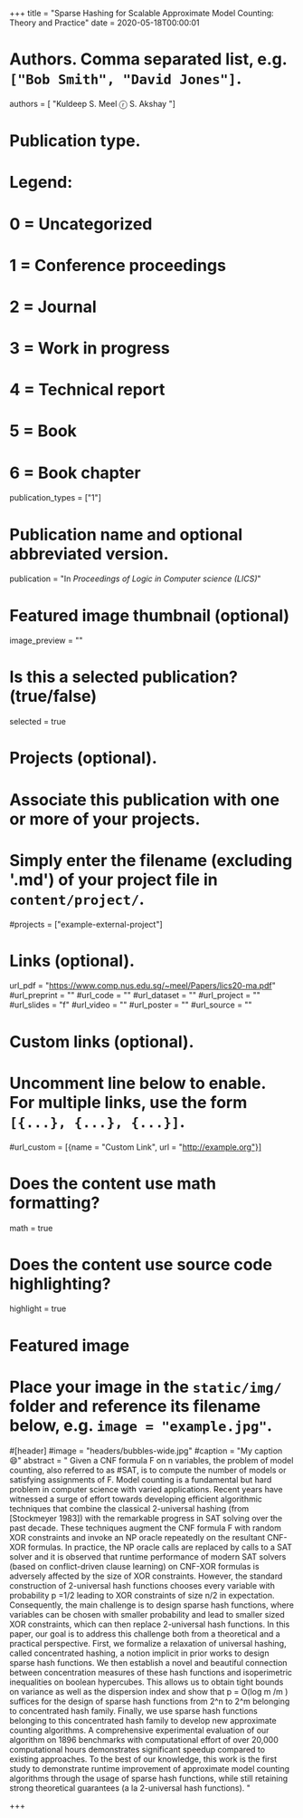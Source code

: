 +++
title = "Sparse Hashing for Scalable Approximate Model Counting: Theory and Practice"
date = 2020-05-18T00:00:01

# Authors. Comma separated list, e.g. `["Bob Smith", "David Jones"]`.
authors = [ "Kuldeep S. Meel ⓡ S. Akshay "]

# Publication type.
# Legend:
# 0 = Uncategorized
# 1 = Conference proceedings
# 2 = Journal
# 3 = Work in progress
# 4 = Technical report
# 5 = Book
# 6 = Book chapter
publication_types = ["1"]

# Publication name and optional abbreviated version.
publication = "In *Proceedings of Logic in Computer science (LICS)*"


# Featured image thumbnail (optional)
image_preview = ""

# Is this a selected publication? (true/false)
selected = true

# Projects (optional).
#   Associate this publication with one or more of your projects.
#   Simply enter the filename (excluding '.md') of your project file in `content/project/`.
#projects = ["example-external-project"]


# Links (optional).
url_pdf = "https://www.comp.nus.edu.sg/~meel/Papers/lics20-ma.pdf"
#url_preprint = ""
#url_code = ""
#url_dataset = ""
#url_project = ""
#url_slides = "f"
#url_video = ""
#url_poster = ""
#url_source = ""

# Custom links (optional).
#   Uncomment line below to enable. For multiple links, use the form `[{...}, {...}, {...}]`.
#url_custom = [{name = "Custom Link", url = "http://example.org"}]

# Does the content use math formatting?
math = true

# Does the content use source code highlighting?
highlight = true

# Featured image
# Place your image in the `static/img/` folder and reference its filename below, e.g. `image = "example.jpg"`.
#[header]
#image = "headers/bubbles-wide.jpg"
#caption = "My caption :smile:"
abstract = " Given a CNF formula F on n variables, the problem of model counting, also referred to as #SAT, is to compute the number of models or satisfying assignments of F. Model counting is a fundamental but hard problem in computer science with varied applications. Recent years have witnessed a surge of effort towards developing efficient algorithmic techniques that combine the classical 2-universal hashing (from [Stockmeyer 1983]) with the remarkable progress in SAT solving over the past decade. These techniques augment the CNF formula F with random XOR constraints and invoke an NP oracle repeatedly on the resultant CNF-XOR formulas. In practice, the NP oracle calls are replaced by calls to a SAT solver and it is observed that runtime performance of modern SAT solvers (based on conflict-driven clause learning) on CNF-XOR formulas is adversely affected by the size of XOR constraints. However, the standard construction of 2-universal hash functions chooses every variable with probability p =1/2 leading to XOR constraints of size n/2 in expectation. Consequently, the main challenge is to design sparse hash functions, where variables can be chosen with smaller probability and lead to smaller sized XOR constraints, which can then replace 2-universal hash functions. In this paper, our goal is to address this challenge both from a theoretical and a practical perspective. First, we formalize a relaxation of universal hashing, called concentrated hashing, a notion implicit in prior works to design sparse hash functions. We then establish a novel and beautiful connection between concentration measures of these hash functions and isoperimetric inequalities on boolean hypercubes. This allows us to obtain tight bounds on variance as well as the dispersion index and show that p = O(log m /m ) suffices for the design of sparse hash functions from 2^n to 2^m belonging to concentrated hash family. Finally, we use sparse hash functions belonging to this concentrated hash family to develop new approximate counting algorithms. A comprehensive experimental evaluation of our algorithm on 1896 benchmarks with computational effort of over 20,000 computational hours demonstrates significant speedup compared to existing approaches. To the best of our knowledge, this work is the first study to demonstrate runtime improvement of approximate model counting algorithms through the usage of sparse hash functions, while still retaining strong theoretical guarantees (a la 2-universal hash functions). "

+++

